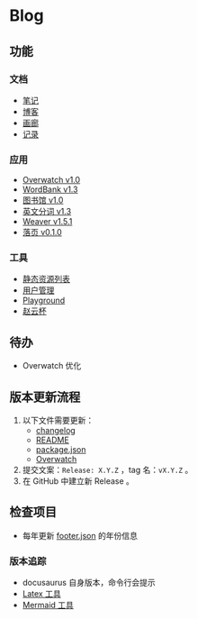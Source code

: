 # Blog

## 功能

### 文档

-   [笔记](https://blog.talaxy.cn/docs/doc-intro)
-   [博客](https://blog.talaxy.cn/blog)
-   [画廊](https://blog.talaxy.cn/gallery)
-   [记录](https://blog.talaxy.cn/some)

### 应用

-   [Overwatch v1.0](https://blog.talaxy.cn/ow)
-   [WordBank v1.3](https://blog.talaxy.cn/word-bank)
-   [图书馆 v1.0](https://blog.talaxy.cn/bookshelf)
-   [英文分词 v1.3](https://blog.talaxy.cn/playground/tokenize)
-   [Weaver v1.5.1](https://blog.talaxy.cn/weaver)
-   [落页 v0.1.0](https://blog.talaxy.cn/luoye)

### 工具

-   [静态资源列表](https://blog.talaxy.cn/resource)
-   [用户管理](https://blog.talaxy.cn/user)
-   [Playground](https://blog.talaxy.cn/playground)
-   [赵云杯](https://blog.talaxy.cn/zhaoyun)

## 待办

-   Overwatch 优化

## 版本更新流程

1. 以下文件需要更新：
    - [changelog](src/pages/changelog.md)
    - [README](README.md)
    - [package.json](package.json)
    - [Overwatch](src/modules/ow/docs/CHANGELOG.md)
2. 提交文案：`Release: X.Y.Z` ，tag 名：`vX.Y.Z` 。
3. 在 GitHub 中建立新 Release 。

## 检查项目

-   每年更新 [footer.json](i18n/zh-cn/docusaurus-theme-classic/footer.json) 的年份信息

### 版本追踪

-   docusaurus 自身版本，命令行会提示
-   [Latex 工具](https://docusaurus.io/docs/markdown-features/math-equations)
-   [Mermaid 工具](https://docusaurus.io/docs/markdown-features/diagrams)
